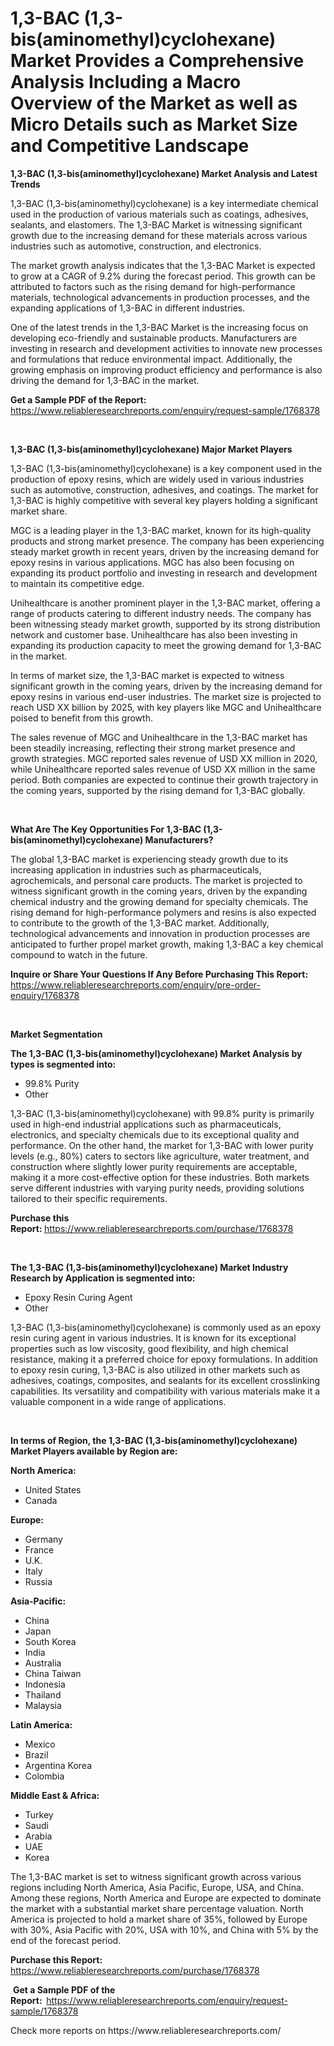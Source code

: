<p><h1>1,3-BAC (1,3-bis(aminomethyl)cyclohexane) Market Provides a Comprehensive Analysis Including a Macro Overview of the Market as well as Micro Details such as Market Size and Competitive Landscape</h1></p><p><strong>1,3-BAC (1,3-bis(aminomethyl)cyclohexane) Market Analysis and Latest Trends</strong></p>
<p><p>1,3-BAC (1,3-bis(aminomethyl)cyclohexane) is a key intermediate chemical used in the production of various materials such as coatings, adhesives, sealants, and elastomers. The 1,3-BAC Market is witnessing significant growth due to the increasing demand for these materials across various industries such as automotive, construction, and electronics.</p><p>The market growth analysis indicates that the 1,3-BAC Market is expected to grow at a CAGR of 9.2% during the forecast period. This growth can be attributed to factors such as the rising demand for high-performance materials, technological advancements in production processes, and the expanding applications of 1,3-BAC in different industries.</p><p>One of the latest trends in the 1,3-BAC Market is the increasing focus on developing eco-friendly and sustainable products. Manufacturers are investing in research and development activities to innovate new processes and formulations that reduce environmental impact. Additionally, the growing emphasis on improving product efficiency and performance is also driving the demand for 1,3-BAC in the market.</p></p>
<p><strong>Get a Sample PDF of the Report:&nbsp;</strong> <a href="https://www.reliableresearchreports.com/enquiry/request-sample/1768378">https://www.reliableresearchreports.com/enquiry/request-sample/1768378</a></p>
<p>&nbsp;</p>
<p><strong>1,3-BAC (1,3-bis(aminomethyl)cyclohexane) Major Market Players</strong></p>
<p><p>1,3-BAC (1,3-bis(aminomethyl)cyclohexane) is a key component used in the production of epoxy resins, which are widely used in various industries such as automotive, construction, adhesives, and coatings. The market for 1,3-BAC is highly competitive with several key players holding a significant market share.</p><p>MGC is a leading player in the 1,3-BAC market, known for its high-quality products and strong market presence. The company has been experiencing steady market growth in recent years, driven by the increasing demand for epoxy resins in various applications. MGC has also been focusing on expanding its product portfolio and investing in research and development to maintain its competitive edge.</p><p>Unihealthcare is another prominent player in the 1,3-BAC market, offering a range of products catering to different industry needs. The company has been witnessing steady market growth, supported by its strong distribution network and customer base. Unihealthcare has also been investing in expanding its production capacity to meet the growing demand for 1,3-BAC in the market.</p><p>In terms of market size, the 1,3-BAC market is expected to witness significant growth in the coming years, driven by the increasing demand for epoxy resins in various end-user industries. The market size is projected to reach USD XX billion by 2025, with key players like MGC and Unihealthcare poised to benefit from this growth.</p><p>The sales revenue of MGC and Unihealthcare in the 1,3-BAC market has been steadily increasing, reflecting their strong market presence and growth strategies. MGC reported sales revenue of USD XX million in 2020, while Unihealthcare reported sales revenue of USD XX million in the same period. Both companies are expected to continue their growth trajectory in the coming years, supported by the rising demand for 1,3-BAC globally.</p></p>
<p>&nbsp;</p>
<p><strong>What Are The Key Opportunities For 1,3-BAC (1,3-bis(aminomethyl)cyclohexane) Manufacturers?</strong></p>
<p><p>The global 1,3-BAC market is experiencing steady growth due to its increasing application in industries such as pharmaceuticals, agrochemicals, and personal care products. The market is projected to witness significant growth in the coming years, driven by the expanding chemical industry and the growing demand for specialty chemicals. The rising demand for high-performance polymers and resins is also expected to contribute to the growth of the 1,3-BAC market. Additionally, technological advancements and innovation in production processes are anticipated to further propel market growth, making 1,3-BAC a key chemical compound to watch in the future.</p></p>
<p><strong>Inquire or Share Your Questions If Any Before Purchasing This Report:</strong> <a href="https://www.reliableresearchreports.com/enquiry/pre-order-enquiry/1768378">https://www.reliableresearchreports.com/enquiry/pre-order-enquiry/1768378</a></p>
<p>&nbsp;</p>
<p><strong>Market Segmentation</strong></p>
<p><strong>The 1,3-BAC (1,3-bis(aminomethyl)cyclohexane) Market Analysis by types is segmented into:</strong></p>
<p><ul><li>99.8% Purity</li><li>Other</li></ul></p>
<p><p>1,3-BAC (1,3-bis(aminomethyl)cyclohexane) with 99.8% purity is primarily used in high-end industrial applications such as pharmaceuticals, electronics, and specialty chemicals due to its exceptional quality and performance. On the other hand, the market for 1,3-BAC with lower purity levels (e.g., 80%) caters to sectors like agriculture, water treatment, and construction where slightly lower purity requirements are acceptable, making it a more cost-effective option for these industries. Both markets serve different industries with varying purity needs, providing solutions tailored to their specific requirements.</p></p>
<p><strong>Purchase this Report:&nbsp;</strong><a href="https://www.reliableresearchreports.com/purchase/1768378">https://www.reliableresearchreports.com/purchase/1768378</a></p>
<p>&nbsp;</p>
<p><strong>The 1,3-BAC (1,3-bis(aminomethyl)cyclohexane) Market Industry Research by Application is segmented into:</strong></p>
<p><ul><li>Epoxy Resin Curing Agent</li><li>Other</li></ul></p>
<p><p>1,3-BAC (1,3-bis(aminomethyl)cyclohexane) is commonly used as an epoxy resin curing agent in various industries. It is known for its exceptional properties such as low viscosity, good flexibility, and high chemical resistance, making it a preferred choice for epoxy formulations. In addition to epoxy resin curing, 1,3-BAC is also utilized in other markets such as adhesives, coatings, composites, and sealants for its excellent crosslinking capabilities. Its versatility and compatibility with various materials make it a valuable component in a wide range of applications.</p></p>
<p>&nbsp;</p>
<p><strong>In terms of Region, the 1,3-BAC (1,3-bis(aminomethyl)cyclohexane) Market Players available by Region are:</strong></p>
<p>
    <p> <strong> North America: </strong>
        <ul>
            <li>United States</li>
            <li>Canada</li>
        </ul>
        </p> 
    <p> <strong> Europe: </strong>
        <ul>
            <li>Germany</li>
            <li>France</li>
            <li>U.K.</li>
            <li>Italy</li>
            <li>Russia</li>
        </ul>
        </p> 
    <p> <strong> Asia-Pacific: </strong>
        <ul>
            <li>China</li>
            <li>Japan</li>
            <li>South Korea</li>
            <li>India</li>
            <li>Australia</li>
            <li>China Taiwan</li>
            <li>Indonesia</li>
            <li>Thailand</li>
            <li>Malaysia</li>
        </ul>
        </p> 
    <p> <strong> Latin America: </strong>
        <ul>
            <li>Mexico</li>
            <li>Brazil</li>
            <li>Argentina Korea</li>
            <li>Colombia</li>
        </ul>
        </p> 
    <p> <strong> Middle East & Africa: </strong>
        <ul>
            <li>Turkey</li>
            <li>Saudi</li>
            <li>Arabia</li>
            <li>UAE</li>
            <li>Korea</li>
        </ul>
    </p>
    </p>
<p><p>The 1,3-BAC market is set to witness significant growth across various regions including North America, Asia Pacific, Europe, USA, and China. Among these regions, North America and Europe are expected to dominate the market with a substantial market share percentage valuation. North America is projected to hold a market share of 35%, followed by Europe with 30%, Asia Pacific with 20%, USA with 10%, and China with 5% by the end of the forecast period.</p></p>
<p><strong>Purchase this Report: </strong><a href="https://www.reliableresearchreports.com/purchase/1768378">https://www.reliableresearchreports.com/purchase/1768378</a></p>
<p>&nbsp;<strong>Get a Sample PDF of the Report:&nbsp;&nbsp;</strong><a href="https://www.reliableresearchreports.com/enquiry/request-sample/1768378">https://www.reliableresearchreports.com/enquiry/request-sample/1768378</a></p>
<p><strong></strong></p>
<p>Check more reports on https://www.reliableresearchreports.com/</p>